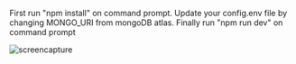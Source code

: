 First run "npm install" on command prompt.
Update your config.env file by changing MONGO_URI from mongoDB atlas.
Finally run "npm run dev" on command prompt

![screencapture](https://user-images.githubusercontent.com/26065708/114442521-7311cc00-9bee-11eb-858c-9ffb2aaeeeae.png)
